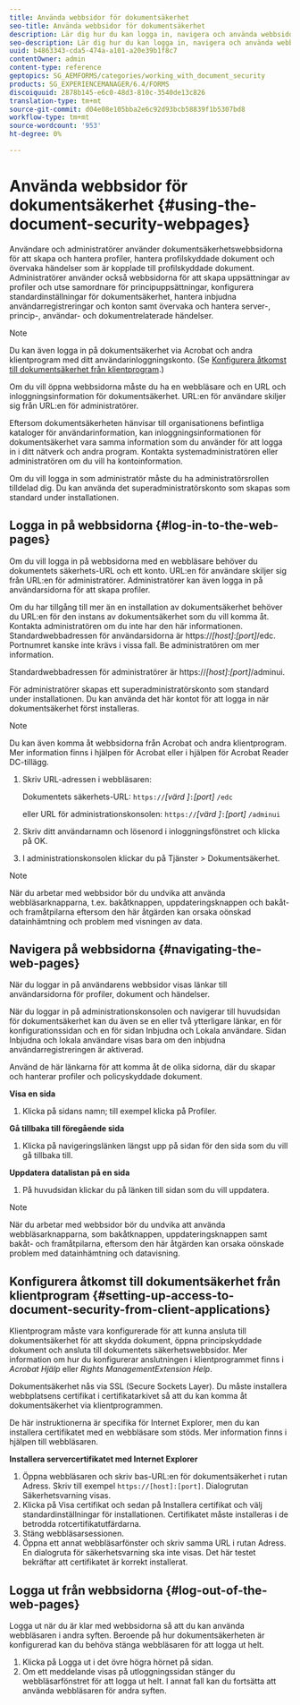 ```yaml
---
title: Använda webbsidor för dokumentsäkerhet
seo-title: Använda webbsidor för dokumentsäkerhet
description: Lär dig hur du kan logga in, navigera och använda webbsidorna för dokumentsäkerhet.
seo-description: Lär dig hur du kan logga in, navigera och använda webbsidorna för dokumentsäkerhet.
uuid: b4863343-cda5-474a-a101-a20e39b1f8c7
contentOwner: admin
content-type: reference
geptopics: SG_AEMFORMS/categories/working_with_document_security
products: SG_EXPERIENCEMANAGER/6.4/FORMS
discoiquuid: 2878b145-e6c0-48d3-810c-3540de13c826
translation-type: tm+mt
source-git-commit: d04e08e105bba2e6c92d93bcb58839f1b5307bd8
workflow-type: tm+mt
source-wordcount: '953'
ht-degree: 0%

---
```



# Använda webbsidor för dokumentsäkerhet {#using-the-document-security-webpages}

Användare och administratörer använder dokumentsäkerhetswebbsidorna för att skapa och hantera profiler, hantera profilskyddade dokument och övervaka händelser som är kopplade till profilskyddade dokument. Administratörer använder också webbsidorna för att skapa uppsättningar av profiler och utse samordnare för principuppsättningar, konfigurera standardinställningar för dokumentsäkerhet, hantera inbjudna användarregistreringar och konton samt övervaka och hantera server-, princip-, användar- och dokumentrelaterade händelser.

>[!NOTE]
>
>Du kan även logga in på dokumentsäkerhet via Acrobat och andra klientprogram med ditt användarinloggningskonto. (Se [Konfigurera åtkomst till dokumentsäkerhet från klientprogram](using-document-security-web-pages.md#setting-up-access-to-document-security-from-client-applications).)

Om du vill öppna webbsidorna måste du ha en webbläsare och en URL och inloggningsinformation för dokumentsäkerhet. URL:en för användare skiljer sig från URL:en för administratörer.

Eftersom dokumentsäkerheten hänvisar till organisationens befintliga kataloger för användarinformation, kan inloggningsinformationen för dokumentsäkerhet vara samma information som du använder för att logga in i ditt nätverk och andra program. Kontakta systemadministratören eller administratören om du vill ha kontoinformation.

Om du vill logga in som administratör måste du ha administratörsrollen tilldelad dig. Du kan använda det superadministratörskonto som skapas som standard under installationen.

## Logga in på webbsidorna {#log-in-to-the-web-pages}

Om du vill logga in på webbsidorna med en webbläsare behöver du dokumentets säkerhets-URL och ett konto. URL:en för användare skiljer sig från URL:en för administratörer. Administratörer kan även logga in på användarsidorna för att skapa profiler.

Om du har tillgång till mer än en installation av dokumentsäkerhet behöver du URL:en för den instans av dokumentsäkerhet som du vill komma åt. Kontakta administratören om du inte har den här informationen. Standardwebbadressen för användarsidorna är https://*[host]*:*[port]*/edc. Portnumret kanske inte krävs i vissa fall. Be administratören om mer information.

Standardwebbadressen för administratörer är https://*[host]*:*[port]*/adminui.

För administratörer skapas ett superadministratörskonto som standard under installationen. Du kan använda det här kontot för att logga in när dokumentsäkerhet först installeras.

>[!NOTE]
>
>Du kan även komma åt webbsidorna från Acrobat och andra klientprogram. Mer information finns i hjälpen för Acrobat eller i hjälpen för Acrobat Reader DC-tillägg.

1. Skriv URL-adressen i webbläsaren:

   Dokumentets säkerhets-URL: `https://`*[värd ]*`:`*[port]* `/edc`

   eller URL för administrationskonsolen: `https://`*[värd ]*`:`*[port]* `/adminui`

1. Skriv ditt användarnamn och lösenord i inloggningsfönstret och klicka på OK.
1. I administrationskonsolen klickar du på Tjänster > Dokumentsäkerhet.

>[!NOTE]
>
>När du arbetar med webbsidor bör du undvika att använda webbläsarknapparna, t.ex. bakåtknappen, uppdateringsknappen och bakåt- och framåtpilarna eftersom den här åtgärden kan orsaka oönskad datainhämtning och problem med visningen av data.

## Navigera på webbsidorna {#navigating-the-web-pages}

När du loggar in på användarens webbsidor visas länkar till användarsidorna för profiler, dokument och händelser.

När du loggar in på administrationskonsolen och navigerar till huvudsidan för dokumentsäkerhet kan du även se en eller två ytterligare länkar, en för konfigurationssidan och en för sidan Inbjudna och Lokala användare. Sidan Inbjudna och lokala användare visas bara om den inbjudna användarregistreringen är aktiverad.

Använd de här länkarna för att komma åt de olika sidorna, där du skapar och hanterar profiler och policyskyddade dokument.

**Visa en sida**

1. Klicka på sidans namn; till exempel klicka på Profiler.

**Gå tillbaka till föregående sida**

1. Klicka på navigeringslänken längst upp på sidan för den sida som du vill gå tillbaka till.

**Uppdatera datalistan på en sida**

1. På huvudsidan klickar du på länken till sidan som du vill uppdatera.

>[!NOTE]
>
>När du arbetar med webbsidor bör du undvika att använda webbläsarknapparna, som bakåtknappen, uppdateringsknappen samt bakåt- och framåtpilarna, eftersom den här åtgärden kan orsaka oönskade problem med datainhämtning och datavisning.

## Konfigurera åtkomst till dokumentsäkerhet från klientprogram {#setting-up-access-to-document-security-from-client-applications}

Klientprogram måste vara konfigurerade för att kunna ansluta till dokumentsäkerhet för att skydda dokument, öppna principskyddade dokument och ansluta till dokumentets säkerhetswebbsidor. Mer information om hur du konfigurerar anslutningen i klientprogrammet finns i *Acrobat Hjälp* eller *Rights ManagementExtension Help*.

Dokumentsäkerhet nås via SSL (Secure Sockets Layer). Du måste installera webbplatsens certifikat i certifikatarkivet så att du kan komma åt dokumentsäkerhet via klientprogrammen.

<!-- Fix broken link See Configuring SSL for information on SSL.-->

De här instruktionerna är specifika för Internet Explorer, men du kan installera certifikatet med en webbläsare som stöds. Mer information finns i hjälpen till webbläsaren.

**Installera servercertifikatet med Internet Explorer**

1. Öppna webbläsaren och skriv bas-URL:en för dokumentsäkerhet i rutan Adress. Skriv till exempel `https://[host]:[port]`. Dialogrutan Säkerhetsvarning visas.
1. Klicka på Visa certifikat och sedan på Installera certifikat och välj standardinställningar för installationen. Certifikatet måste installeras i de betrodda rotcertifikatutfärdarna.
1. Stäng webbläsarsessionen.
1. Öppna ett annat webbläsarfönster och skriv samma URL i rutan Adress. En dialogruta för säkerhetsvarning ska inte visas. Det här testet bekräftar att certifikatet är korrekt installerat.

## Logga ut från webbsidorna {#log-out-of-the-web-pages}

Logga ut när du är klar med webbsidorna så att du kan använda webbläsaren i andra syften. Beroende på hur dokumentsäkerheten är konfigurerad kan du behöva stänga webbläsaren för att logga ut helt.

1. Klicka på Logga ut i det övre högra hörnet på sidan.
1. Om ett meddelande visas på utloggningssidan stänger du webbläsarfönstret för att logga ut helt. I annat fall kan du fortsätta att använda webbläsaren för andra syften.

